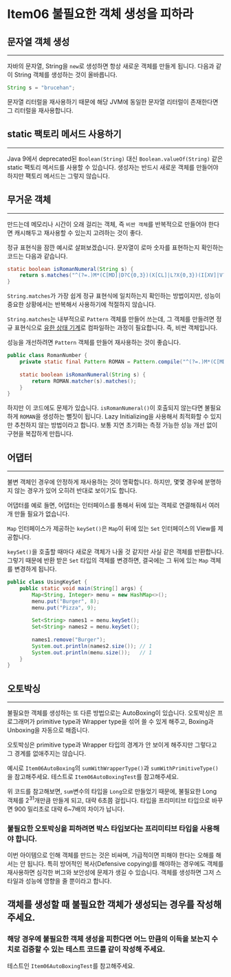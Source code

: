 # Item06 불필요한 객체 생성을 피하라

## 문자열 객체 생성

---
자바의 문자열, String을 `new`로 생성하면 항상 새로운 객체를 만들게 됩니다. 다음과 같이 String 객체를 생성하는 것이 올바릅니다.
```java
String s = "brucehan";
```

문자열 리터럴을 재사용하기 때문에 해당 JVM에 동일한 문자열 리터럴이 존재한다면 그 리터럴을 재사용합니다.

## static 팩토리 메서드 사용하기

---
Java 9에서 deprecated된 `Boolean(String)` 대신 `Boolean.valueOf(String)` 같은 static 팩토리 메서드를 사용할 수 있습니다.
생성자는 반드시 새로운 객체를 만들어야 하지만 팩토리 메서드는 그렇지 않습니다.

## 무거운 객체

---
만드는데 메모리나 시간이 오래 걸리는 객체, 
즉 `비싼 객체`를 반복적으로 만들어야 한다면 캐시해두고 재사용할 수 있는지 고려하는 것이 좋다.

정규 표현식을 잠깐 예시로 살펴보겠습니다. 문자열이 로마 숫자를 표현하는지 확인하는 코드는 다음과 같습니다.
```java
static boolean isRomanNumeral(String s) {
    return s.matches("^(?=.)M*(C[MD]|D?C{0,3})(X[CL]|L?X{0,3})(I[XV]|V?I{0,3})$");    
}
```

`String.matches`가 가장 쉽게 정규 표현식에 일치하는지 확인하는 방법이지만, 성능이 중요한 상황에서는 반복해서 사용하기에 적절하지 않습니다.

`String.matches`는 내부적으로 `Pattern` 객체를 만들어 쓰는데, 그 객체를 만들려면 정규 표현식으로 [유한 상태 기계](https://ko.wikipedia.org/wiki/%EC%9C%A0%ED%95%9C_%EC%83%81%ED%83%9C_%EA%B8%B0%EA%B3%84)로 컴파일하는 과정이 필요합니다.
즉, 비싼 객체입니다.

성능을 개선하려면 `Pattern` 객체를 만들어 재사용하는 것이 좋습니다.

```java
public class RomanNumber {
    private static final Pattern ROMAN = Pattern.compile("^(?=.)M*(C[MD]|D?C{0,3})(X[CL]|L?X{0,3})(I[XV]|V?I{0,3})$");
    
    static boolean isRomanNumeral(String s) {
        return ROMAN.matcher(s).matches();
    }
}
```

하지만 이 코드에도 문제가 있습니다.
`isRomanNumeral()`이 호출되지 않는다면 불필요하게 `ROMAN`을 생성하는 뻘짓이 됩니다.
Lazy Initializing을 사용해서 최적화할 수 있지만 추천하지 않는 방법이라고 합니다.
보통 지연 초기화는 측정 가능한 성능 개선 없이 구현을 복잡하게 만듭니다.

## 어댑터

---
불변 객체인 경우에 안정하게 재사용하는 것이 명확합니다.
하지만, 몇몇 경우에 분명하지 않는 경우가 있어 오히려 반대로 보이기도 합니다.

어댑터를 예로 들면, 어댑터는 인터페이스를 통해서 뒤에 있는 객체로 연결해줘서 여러 개 만들 필요가 없습니다.

`Map` 인터페이스가 제공하는 `keySet()`은 `Map`이 뒤에 있는 `Set` 인터페이스의 View를 제공합니다.

`keySet()`을 호출할 때마다 새로운 객체가 나올 것 같지만 사실 같은 객체를 반환합니다.
그렇기 때문에 반환 받은 `Set` 타입의 객체를 변경하면, 결국에는 그 뒤에 있는 `Map` 객체를 변경하게 됩니다.

```java
public class UsingKeySet {
    public static void main(String[] args) {
        Map<String, Integer> menu = new HashMap<>();
        menu.put("Burger", 8);
        menu.put("Pizza", 9);
        
        Set<String> names1 = menu.keySet();
        Set<String> names2 = menu.keySet();
        
        names1.remove("Burger");
        System.out.println(names2.size()); // 1
        System.out.println(menu.size());   // 1
    }
}
```

## 오토박싱

---
불필요한 객체를 생성하는 또 다른 방법으로는 AutoBoxing이 있습니다.
오토박싱은 프로그래머가 primitive type과 Wrapper type을 섞어 쓸 수 있게 해주고, Boxing과 Unboxing을 자동으로 해줍니다.

오토박싱은 primitive type과 Wrapper 타입의 경계가 안 보이게 해주지만 그렇다고 그 경계를 없애주지는 않습니다.

예시로 `Item06AutoBoxing`의 `sumWithWrapperType()`과 `sumWithPrimitiveType()`을 참고해주세요.
테스트로 `Item06AutoBoxingTest`를 참고해주세요.

위 코드를 참고해보면, `sum`변수의 타입을 `Long`으로 만들었기 때문에, 불필요한 Long 객체를 2<sup>31</sup>개만큼 만들게 되고, 대략 6초쯤 걸립니다.
타입을 프리미티브 타입으로 바꾸면 900 밀리초로 대략 6~7배의 차이가 납니다.

### 불필요한 오토박싱을 피하려면 박스 타입보다는 프리미티브 타입을 사용해야 합니다.

이번 아이템으로 인해 객체를 만드는 것은 비싸며, 가급적이면 피해야 한다는 오해를 해서는 안 됩니다.
특히 방어적인 복사(Defensive copying)를 해야하는 경우에도 객체를 재사용하면 심각한 버그와 보안성에 문제가 생길 수 있습니다.
객체를 생성하면 그저 스타일과 성능에 영향을 줄 뿐이라고 합니다.


## 객체를 생성할 때 불필요한 객체가 생성되는 경우를 작성해 주세요. 
### 해당 경우에 불필요한 객체 생성을 피한다면 어느 만큼의 이득을 보는지 수치로 검증할 수 있는 테스트 코드를 같이 작성해 주세요.

테스트인 `Item06AutoBoxingTest`를 참고해주세요.